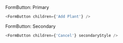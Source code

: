 FormButton: Primary

```js
<FormButton children={'Add Plant'} />
```

FormButton: Secondary

```js
<FormButton children={'Cancel'} secondaryStyle />
```
